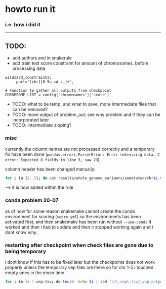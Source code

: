 
# howto run it
### i.e. how i did it
----

## TODO:
- add authors and in snakerule 
- add train test score constraint for amount of chromosomes, before processing data

```
wildcard_constraints:   
     part="[chr][0-9a-zA-z_]+",

# Function to gather all outputs from checkpoint 
CHROMSOME_LIST = config['chromosomes']['score']
```

- TODO: what to be temp. and what to save, more intermediate files that can be removed?
- TODO: move output of problem_out; see why problem and if they can be incorporated later
- TODO: intermediate zipping?


### misc
currently the column names are not processed correctly and a temporary fix have been done
(`pandas.errors.ParserError: Error tokenizing data. C error: Expected 8 fields in line 3, saw 23`)

column header has been changed manually:
```bash
for i in {1..5}; do cat results/whole_genome_variants/annotated/chr$i.vep.tsv | sed 's/#CHROM\tPOS\tID\tREF\tALT\tQUAL\tFILTER\tINFO/#Chrom\tPos\tRef\tAlt\tisTv\tConsequence\tGC\tCpG\tmotifECount\tmotifEHIPos\tmotifEScoreChng\tDomain\toAA\tnAA\tGrantham\tSIFTcat\tSIFTval\tcDNApos\trelcDNApos\tCDSpos\trelCDSpos\tprotPos\trelprotPos/' > tmp; mv tmp results/whole_genome_variants/annotated/chr$i.vep.tsv; echo $i done; done
```
--> it is now added within the rule

### conda problem 20-07
as of now for some reason snakemake cannot create the conda environment for scoring (`score.yml`)
so the environments has been activated first, and then snakemake has been run without `--use-conda`
it worked and then i had to update and then it stopped working again and i dont know why.


### restarting after checkpoint when check files are gone due to being temporary
i dont know if this has to be fixed later but the checkpoints does not work properly unless the temporary vep files are there so for chr 1-5 i touched empty ones in the mean time.
```bash
for i in ls *.vep.tsv; do touch `echo $i | sed 's/\.vep\.tsv/_vep_output.tsv/g'`; done
```



